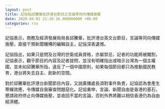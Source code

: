 ```yaml
---
layout: post
title: 記協指邱騰華批評港台節目之言論等同向傳媒施壓
date: 2020-04-02 21:26:16.000000000 +08:00
categories: rss
---
```


記協表示，商務及經濟發展局局長邱騰華，批評港台英文台節目，言論等同向傳媒施壓，直接干預新聞機構的編輯自主，記協深表遺憾。

記協指出，如果只是問及台灣的世衛成員資格，亦屬禁忌，記者的功能將被閹割，記協表示，觀乎節目的內容及記者提問，並沒有明確指出或暗示台灣為一個主權國，並未如邱騰華所指，違反了一個中國原則，如果每個節目都只為推動國民教育，港台將失去自主、創新的空間。

對於邱騰華批評港台新聞節目內容，又說廣播處長須對事件負責，記協認為會產生寒蟬效應，令傳媒自我審查問題惡化。記協重申，言論、新聞自由是香港的基石，懇請政府停止向傳媒施壓，並收回不當的言論，否則外界將難以相信香港仍為自由經濟體。
